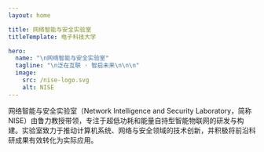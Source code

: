 ```yaml
---
layout: home

title: 网络智能与安全实验室
titleTemplate: 电子科技大学

hero:
  name: "\n网络智能与安全实验室"
  tagline: "\n泛在互联 · 智启未来\n\n\n"
  image: 
    src: /nise-logo.svg
    alt: NISE
---
```


网络智能与安全实验室（Network Intelligence and Security Laboratory，简称NISE）由鲁力教授带领，专注于超低功耗和能量自持型智能物联网的研发与构建。实验室致力于推动计算机系统、网络与安全领域的技术创新，并积极将前沿科研成果有效转化为实际应用。